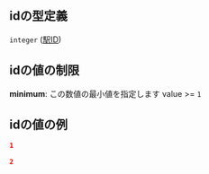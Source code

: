 ## idの型定義

`integer` ([駅ID](tree_segment-properties-頂点リスト-探索部分木の頂点-properties-駅id.md))

## idの値の制限

**minimum**: この数値の最小値を指定します value >= `1`

## idの値の例

```json
1
```

```json
2
```
